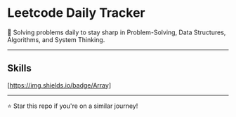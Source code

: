 # Leetcode Daily Tracker

🚀 Solving problems daily to stay sharp in Problem-Solving, Data Structures, Algorithms, and System Thinking.

---

## Skills 

[https://img.shields.io/badge/Array]

---

⭐ Star this repo if you're on a similar journey!
